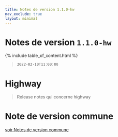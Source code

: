 ```yaml
---
title: Notes de version 1.1.0-hw
nav_exclude: true
layout: minimal
---
```


# Notes de version `1.1.0-hw`

{% include table_of_content.html %}

> `2022-02-10T11:00:00`

# Highway

> Release notes qui concerne highway

# Note de version commune

[voir Notes de version commune](https://witsa.github.io/synapps/synapps-studio-releases/notes/1.1.0)

